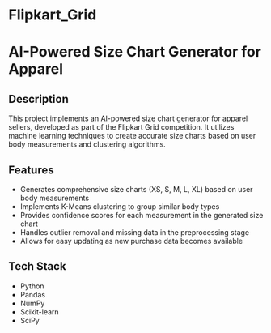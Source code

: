 # Flipkart_Grid
# AI-Powered Size Chart Generator for Apparel

## Description
This project implements an AI-powered size chart generator for apparel sellers, developed as part of the Flipkart Grid competition. It utilizes machine learning techniques to create accurate size charts based on user body measurements and clustering algorithms.

## Features
- Generates comprehensive size charts (XS, S, M, L, XL) based on user body measurements
- Implements K-Means clustering to group similar body types
- Provides confidence scores for each measurement in the generated size chart
- Handles outlier removal and missing data in the preprocessing stage
- Allows for easy updating as new purchase data becomes available

## Tech Stack
- Python
- Pandas
- NumPy
- Scikit-learn
- SciPy
